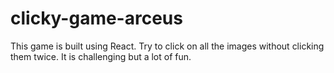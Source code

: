 # clicky-game-arceus

This game is built using React. Try to click on all the images without clicking them twice. It is challenging but a lot of fun.
